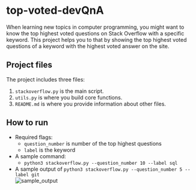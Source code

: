 # top-voted-devQnA
When learning new topics in computer programming, you might want to
know the top highest voted questions on Stack Overflow with a specific
keyword. This project helps you to that by showing the top highest
voted questions of a keyword with the highest voted answer on the site.

## Project files
The project includes three files:
1. `stackoverflow.py` is the main script.
2. `utils.py` is where you build core functions.
3. `README.md` is where you provide information about other files.

## How to run
- Required flags:
   * `question_number` is number of the top highest questions
   * `label` is the keyword
- A sample command:
   * `python3 stackoverflow.py --question_number 10 --label sql`
- A sample output of
`python3 stackoverflow.py --question_number 5 --label git` <br>
![sample_output](./sample_output.png "sample output")


